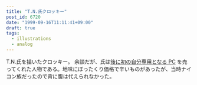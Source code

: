 ```yaml
---
title: "T.N.氏クロッキー"
post_id: 6720
date: "1999-09-16T11:11:41+09:00"
draft: true
tags:
  - illustrations
  - analog
---
```



T.N.氏を描いたクロッキー。 余談だが、氏は[後に初の自分専用となる PC](https://danmaq.com/pc-9821) を売ってくれた人物である。地味にぼったくり価格で辛いものがあったが、当時ナイコン族だったので背に腹は代えられなかった。
